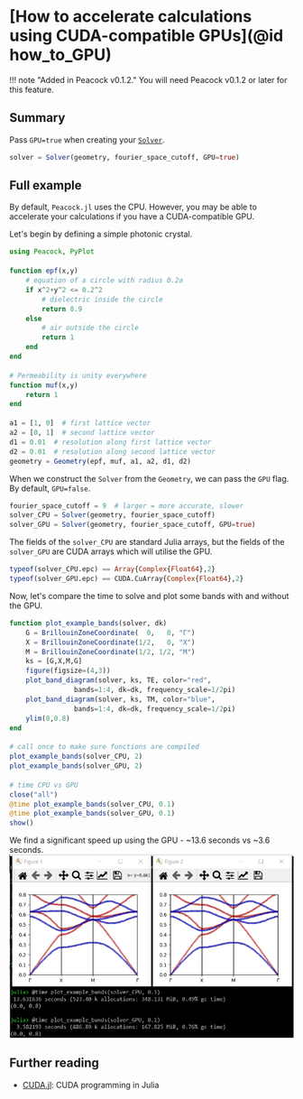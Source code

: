 # [How to accelerate calculations using CUDA-compatible GPUs](@id how_to_GPU)

!!! note "Added in Peacock v0.1.2."
    You will need Peacock v0.1.2 or later for this feature.

## Summary
Pass `GPU=true` when creating your [`Solver`](@ref).

```julia
solver = Solver(geometry, fourier_space_cutoff, GPU=true)
```

## Full example

By default, `Peacock.jl` uses the CPU. However, you may be able to accelerate your calculations if you have a CUDA-compatible GPU.

Let's begin by defining a simple photonic crystal.
```julia
using Peacock, PyPlot

function epf(x,y)
    # equation of a circle with radius 0.2a
    if x^2+y^2 <= 0.2^2
        # dielectric inside the circle
        return 8.9
    else
        # air outside the circle
        return 1
    end
end

# Permeability is unity everywhere
function muf(x,y)
    return 1
end

a1 = [1, 0]  # first lattice vector
a2 = [0, 1]  # second lattice vector
d1 = 0.01  # resolution along first lattice vector
d2 = 0.01  # resolution along second lattice vector
geometry = Geometry(epf, muf, a1, a2, d1, d2)
```

When we construct the `Solver` from the `Geometry`, we can pass the `GPU` flag. By default, `GPU=false`.
```julia
fourier_space_cutoff = 9  # larger = more accurate, slower
solver_CPU = Solver(geometry, fourier_space_cutoff)
solver_GPU = Solver(geometry, fourier_space_cutoff, GPU=true)
```

The fields of the `solver_CPU` are standard Julia arrays, but the fields of the `solver_GPU` are CUDA arrays which will utilise the GPU.
```julia
typeof(solver_CPU.epc) == Array{Complex{Float64},2}
typeof(solver_GPU.epc) == CUDA.CuArray{Complex{Float64},2}
```

Now, let's compare the time to solve and plot some bands with and without the GPU.
```julia
function plot_example_bands(solver, dk)
    G = BrillouinZoneCoordinate(  0,   0, "Γ")
    X = BrillouinZoneCoordinate(1/2,   0, "X")
    M = BrillouinZoneCoordinate(1/2, 1/2, "M")
    ks = [G,X,M,G]
    figure(figsize=(4,3))
    plot_band_diagram(solver, ks, TE, color="red",
                bands=1:4, dk=dk, frequency_scale=1/2pi)
    plot_band_diagram(solver, ks, TM, color="blue",
                bands=1:4, dk=dk, frequency_scale=1/2pi)
    ylim(0,0.8)
end

# call once to make sure functions are compiled
plot_example_bands(solver_CPU, 2)
plot_example_bands(solver_GPU, 2)

# time CPU vs GPU
close("all")
@time plot_example_bands(solver_CPU, 0.1)
@time plot_example_bands(solver_GPU, 0.1)
show()
```

We find a significant speed up using the GPU - ~13.6 seconds vs ~3.6 seconds.
![](../figures/CPU_vs_GPU_benchmark.png)


## Further reading

- [CUDA.jl](https://github.com/JuliaGPU/CUDA.jl): CUDA programming in Julia